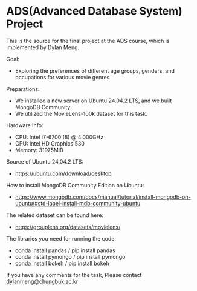 # ADS(Advanced Database System) Project
This is the source for the final project at the ADS course, which is implemented by Dylan Meng.

Goal:
 - Exploring the preferences of different age groups, genders, and occupations for various movie genres

Preparations:
 - We installed a new server on Ubuntu 24.04.2 LTS, and we built MongoDB Community.
 - We utilized the MovieLens-100k dataset for this task.

Hardware Info:
  - CPU: Intel i7-6700 (8) @ 4.000GHz
  - GPU: Intel HD Graphics 530
  - Memory: 31975MiB

Source of Ubuntu 24.04.2 LTS:
  - https://ubuntu.com/download/desktop

How to install MongoDB Community Edition on Ubuntu:
 - https://www.mongodb.com/docs/manual/tutorial/install-mongodb-on-ubuntu/#std-label-install-mdb-community-ubuntu
   
The related dataset can be found here: 
 - https://grouplens.org/datasets/movielens/

The libraries you need for running the code:
 - conda install pandas / pip install pandas
 - conda install pymongo / pip install pymongo
 - conda install bokeh / pip install bokeh
   
If you have any comments for the task, 
  Please contact dylanmeng@chungbuk.ac.kr
